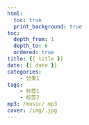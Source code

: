 ```yaml
---
html:
  toc: true
  print_background: true
toc:
  depth_from: 1
  depth_to: 6
  ordered: true
title: {{ title }}
date: {{ date }}
categories: 
    - 分类1
tags: 
    - 标签1
    - 标签2
mp3: /music/.mp3
cover: /img/.jpg
---
```

<!-- @import "[TOC]" {cmd="toc" depthFrom=1 depthTo=6 orderedList=true} -->
<!-- code_chunk_output -->



<!-- /code_chunk_output -->
